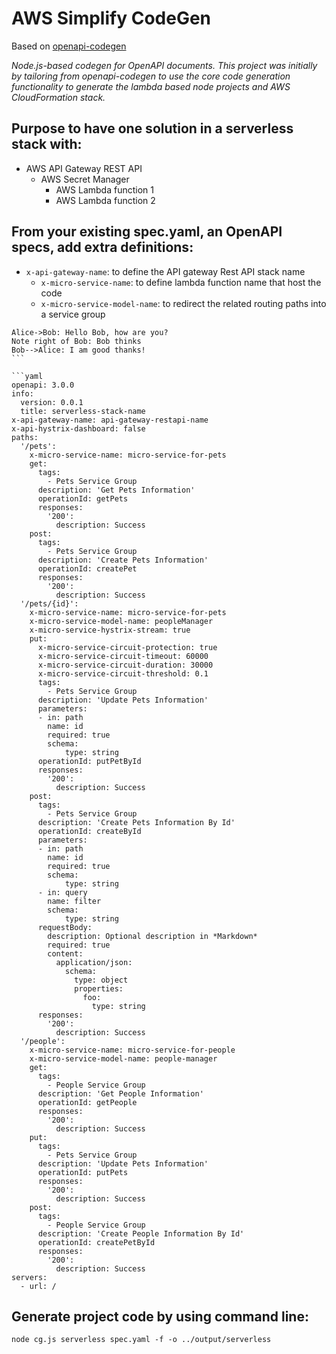 # AWS Simplify CodeGen
  
Based on [openapi-codegen](https://github.com/Mermade/openapi-codegen)

*Node.js-based codegen for OpenAPI documents. This project was initially by tailoring from openapi-codegen to use the core code generation functionality to generate the lambda based node projects and AWS CloudFormation stack.*

## Purpose to have one solution in a serverless stack with:
+ AWS API Gateway REST API
  + AWS Secret Manager
    + AWS Lambda function 1
    + AWS Lambda function 2

## From your existing spec.yaml, an OpenAPI specs, add extra definitions:
- `x-api-gateway-name`: to define the API gateway Rest API stack name
  - `x-micro-service-name`: to define lambda function name that host the code
  - `x-micro-service-model-name`: to redirect the related routing paths into a service group

```sequence
Alice->Bob: Hello Bob, how are you?
Note right of Bob: Bob thinks
Bob-->Alice: I am good thanks!
​```

```yaml
openapi: 3.0.0
info:
  version: 0.0.1
  title: serverless-stack-name
x-api-gateway-name: api-gateway-restapi-name
x-api-hystrix-dashboard: false
paths:
  '/pets':
    x-micro-service-name: micro-service-for-pets
    get:
      tags:
        - Pets Service Group
      description: 'Get Pets Information'
      operationId: getPets
      responses:
        '200':
          description: Success
    post:
      tags:
        - Pets Service Group
      description: 'Create Pets Information'
      operationId: createPet
      responses:
        '200':
          description: Success
  '/pets/{id}':
    x-micro-service-name: micro-service-for-pets    
    x-micro-service-model-name: peopleManager
    x-micro-service-hystrix-stream: true
    put:
      x-micro-service-circuit-protection: true
      x-micro-service-circuit-timeout: 60000
      x-micro-service-circuit-duration: 30000
      x-micro-service-circuit-threshold: 0.1
      tags:
        - Pets Service Group
      description: 'Update Pets Information'
      parameters:
      - in: path
        name: id
        required: true
        schema:
            type: string
      operationId: putPetById
      responses:
        '200':
          description: Success
    post:
      tags:
        - Pets Service Group
      description: 'Create Pets Information By Id'
      operationId: createById
      parameters:
      - in: path
        name: id
        required: true
        schema:
            type: string
      - in: query
        name: filter        
        schema:
            type: string    
      requestBody:
        description: Optional description in *Markdown*
        required: true
        content:
          application/json:
            schema:
              type: object
              properties:
                foo:
                  type: string
      responses:
        '200':
          description: Success
  '/people':
    x-micro-service-name: micro-service-for-people
    x-micro-service-model-name: people-manager
    get:
      tags:
        - People Service Group
      description: 'Get People Information'
      operationId: getPeople
      responses:
        '200':
          description: Success
    put:
      tags:
        - Pets Service Group
      description: 'Update Pets Information'
      operationId: putPets
      responses:
        '200':
          description: Success
    post:
      tags:
        - People Service Group
      description: 'Create People Information By Id'
      operationId: createPetById
      responses:
        '200':
          description: Success
servers:
  - url: /
```

## Generate project code by using command line:

`node cg.js serverless spec.yaml -f -o ../output/serverless`

